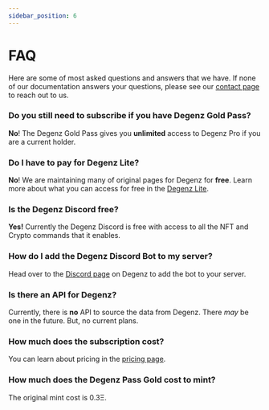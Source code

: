 ```yaml
---
sidebar_position: 6
---
```


# FAQ

Here are some of most asked questions and answers that we have. If none 
of our documentation answers your questions, please see 
our [contact page](/Contact) to reach out to us.

### Do you still need to subscribe if you have Degenz Gold Pass?
**No**! The Degenz Gold Pass gives you **unlimited** access to Degenz Pro if you are a current holder.

### Do I have to pay for Degenz Lite?
**No**! We are maintaining many of original pages for Degenz for **free**. Learn more about what you can access for free in the [Degenz Lite](./DegenzLite/CollectionPage.md).

### Is the Degenz Discord free?
**Yes!** Currently the Degenz Discord is free with access to all the NFT and Crypto commands that it enables.

### How do I add the Degenz Discord Bot to my server?
Head over to the [Discord page](https://www.Degenz.finance/Discord) on Degenz to add the bot to your server.

### Is there an API for Degenz?
Currently, there is **no** API to source the data from Degenz. There *may* be one in the future. But, no current plans.

### How much does the subscription cost?
You can learn about pricing in the [pricing page](/Pricing).

### How much does the Degenz Pass Gold cost to mint?
The original mint cost is 0.3Ξ.


